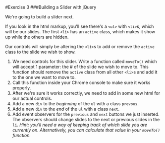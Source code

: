 #Exercise 3
###Building a Slider with jQuery

We're going to build a slider next.

If you look in the html markup, you'll see there's a `<ul>` with `<li>`s, which will be our slides. The first `<li>` has an `active` class, which makes it show up while the others are hidden.

Our controls will simply be altering the `<li>`s to add or remove the `active` class to the slide we wish to show.

1. We need controls for this slider. Write a function called `moveTo()` which will accept 1 parameter: the # of the slide we wish to move to. This function should remove the `active` class from all other `<li>`s and add it to the one we want to move to. 
2. Call this function inside your Chrome console to make sure it works properly.	
3. After we're sure it works correctly, we need to add in some new html for our actual controls.
4. Add a new `div` to the *beginning* of the `ul` with a class `prevous`.
5. Add a new `div` to the *end* of the `ul` with a class `next`.
6. Add event observers for the `previous` and `next` buttons we just inserted. The observers should change slides to the next or previous slides in the `li`. *Hint: you'll need a way of keeping track of which slide you are currently on. Alternatively, you can calculate that value in your `moveTo()` function.*